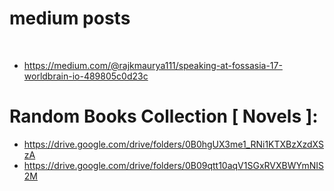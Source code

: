 # medium posts
 
 - https://medium.com/@rajkmaurya111/speaking-at-fossasia-17-worldbrain-io-489805c0d23c
 
 # Random Books Collection [ Novels ]:
 - https://drive.google.com/drive/folders/0B0hgUX3me1_RNi1KTXBzXzdXSzA
 - https://drive.google.com/drive/folders/0B09qtt10aqV1SGxRVXBWYmNIS2M
